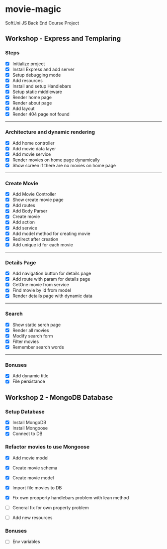 # movie-magic
SoftUni JS Back End Course Project

## Workshop - Express and Templaring

### Steps
 - [x] Initialize project
 - [x] Install Express and add server
 - [x] Setup debugging mode
 - [x] Add resources
 - [x] Install and setup Handlebars
 - [x] Setup static middleware
 - [x] Render home page
 - [x] Render about page
 - [x] Add layout
 - [x] Render 404 page not found
 ---
 ### Architecture and dynamic rendering
 - [x] Add home controller
 - [x] Add movie data layer
 - [x] Add movie service
 - [x] Render movies on home page dynamically
 - [x] Show screen if there are no movies on home page
 ---
 ### Create Movie
 - [x] Add Movie Controller
 - [x] Show create movie page
 - [x] Add routes
 - [x] Add Body Parser
 - [x] Create movie
  - [x] Add action
  - [x] Add service
  - [x] Add model method for creating movie
 - [x] Redirect after creation
 - [x] Add unique id for each movie
 ---
 ### Details Page
 - [x] Add navigation button for details page
 - [x] Add route with param for details page
 - [x] GetOne movie from service
 - [x] Find movie by id from model
 - [x] Render details page with dynamic data
 ---
 ### Search
 - [x] Show static serch page
 - [x] Render all movies
 - [x] Modify search form
 - [x] Filter movies
 - [x] Remember search words
 ---
### Bonuses
 - [x] Add dynamic title
 - [x] File persistance

## Workshop 2 - MongoDB Database

### Setup Database
 - [x] Install MongoDB
 - [x] Install Mongoose
 - [x] Connect to DB
 
 ### Refactor movies to use Mongoose
 - [x] Add movie model
  - [x] Create movie schema
  - [x] Create movie model
 - [x] Import file movies to DB
 - [X] Fix own propperty handlebars problem with lean method
 - [ ] General fix for own property problem


 


 - [ ] Add new resources



 ### Bonuses
 - [ ] Env variables